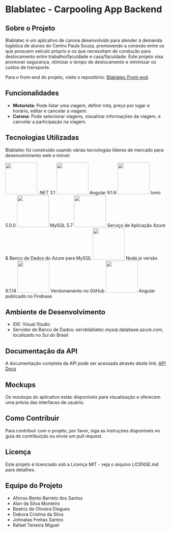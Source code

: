 # Blablatec - Carpooling App Backend

## Sobre o Projeto
Blablatec é um aplicativo de carona desenvolvido para atender à demanda logística de alunos do Centro Paula Souza, promovendo a conexão entre os que possuem veículo próprio e os que necessitam de condução para deslocamento entre trabalho/faculdade e casa/faculdade.
Este projeto visa promover segurança, otimizar o tempo de deslocamento e minimizar os custos de transporte.

Para o front-end do projeto, visite o repositório: [Blablatec Front-end](https://github.com/DebySilva/blablatec).

## Funcionalidades
- **Motorista**: Pode listar uma viagem, definir rota, preço por lugar e horário, editar e cancelar a viagem.
- **Carona**: Pode selecionar viagens, visualizar informações da viagem, e cancelar a participação na viagem.

## Tecnologias Utilizadas
Blablatec foi construído usando várias tecnologias líderes de mercado para desenvolvimento web e móvel:

<img src="https://upload.wikimedia.org/wikipedia/commons/a/a3/.NET_Logo.svg" width="100">
.NET 3.1

<img src="https://upload.wikimedia.org/wikipedia/commons/c/cf/Angular_full_color_logo.svg" width="100">
Angular 9.1.6

<img src="https://upload.wikimedia.org/wikipedia/commons/d/d1/Ionic_Logo.svg" width="100">
Ionic 5.0.0

<img src="https://upload.wikimedia.org/wikipedia/commons/f/f7/MySQL_logo.svg" width="100">
MySQL 5.7

<img src="https://upload.wikimedia.org/wikipedia/commons/a/a8/Microsoft_Azure_Logo.svg" width="100">
Serviço de Aplicação Azure & Banco de Dados do Azure para MySQL

<img src="https://upload.wikimedia.org/wikipedia/commons/d/d9/Node.js_logo.svg" width="100">
Node.js versão 9.1.14

<img src="https://upload.wikimedia.org/wikipedia/commons/9/91/Octicons-mark-github.svg" width="100">
Versionamento no GitHub

<img src="https://upload.wikimedia.org/wikipedia/commons/4/46/Touchicon-180.png" width="100">
Angular publicado no Firebase

## Ambiente de Desenvolvimento
- IDE: Visual Studio
- Servidor de Banco de Dados: servblablatec.mysql.database.azure.com, localizado no Sul do Brasil

## Documentação da API
A documentação completa da API pode ser acessada através deste link: [API Docs](https://blablatec-api.azurewebsites.net/api-docs/index.html)

## Mockups
Os mockups do aplicativo estão disponíveis para visualização e oferecem uma prévia das interfaces de usuário.

## Como Contribuir
Para contribuir com o projeto, por favor, siga as instruções disponíveis no guia de contribuição ou envie um pull request.

## Licença
Este projeto é licenciado sob a Licença MIT - veja o arquivo LICENSE.md para detalhes.

## Equipe do Projeto
- Afonso Bento Barreto dos Santos
- Alan da Silva Monteiro
- Beatriz de Oliveira Diegues
- Debora Cristina da Silva
- Johnatas Freitas Santos
- Rafael Teixeira Miguel

